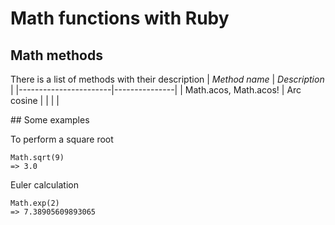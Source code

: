 # Math functions with Ruby

## Math methods

There is a list of methods with their description
| *Method name*         | *Description* |
|-----------------------|---------------|
| Math.acos, Math.acos! | Arc cosine    |
|                       |               |

## Some examples 

To perform a square root
```
Math.sqrt(9)
=> 3.0
```

Euler calculation
```
Math.exp(2)
=> 7.38905609893065
```

